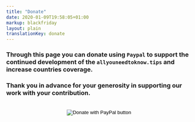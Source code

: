```yaml
---
title: "Donate"
date: 2020-01-09T19:58:05+01:00
markup: blackfriday
layout: plain
translationKey: donate
---
```


### Through this page you can donate using `Paypal` to support the continued development of the `allyouneedtoknow.tips` and increase countries coverage.

### Thank you in advance for your generosity in supporting our work with your contribution.

<br>

<div style="text-align: center">
    <form action="https://www.paypal.com/cgi-bin/webscr" method="post" target="_top">
        <input type="hidden" name="cmd" value="_donations" />
        <input type="hidden" name="business" value="ZMH7SHEXH3JVN" />
        <input type="hidden" name="currency_code" value="EUR" />
        <input type="image" src="https://www.paypalobjects.com/en_US/i/btn/btn_donate_LG.gif" border="0" name="submit" title="PayPal - The safer, easier way to pay online!" alt="Donate with PayPal button" />
        <img alt="" border="0" src="https://www.paypal.com/en_IT/i/scr/pixel.gif" width="1" height="1" />
    </form>
</div>